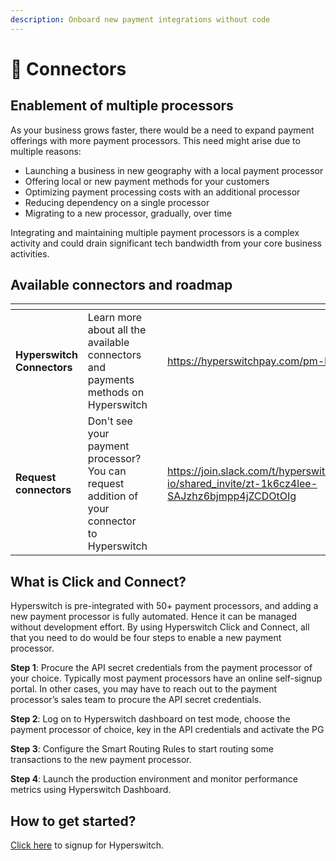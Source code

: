 ```yaml
---
description: Onboard new payment integrations without code
---
```


# 🔌 Connectors

## Enablement of multiple processors

As your business grows faster, there would be a need to expand payment offerings with more payment processors. This need might arise due to multiple reasons:

* Launching a business in new geography with a local payment processor
* Offering local or new payment methods for your customers
* Optimizing payment processing costs with an additional processor
* Reducing dependency on a single processor
* Migrating to a new processor, gradually, over time&#x20;

Integrating and maintaining multiple payment processors is a complex activity and could drain significant tech bandwidth from your core business activities.

## Available connectors and roadmap <a href="#available-connectors-and-future-roadmap" id="available-connectors-and-future-roadmap"></a>

<table data-card-size="large" data-view="cards"><thead><tr><th></th><th></th><th></th><th data-hidden data-card-target data-type="content-ref"></th><th data-hidden data-card-cover data-type="files"></th></tr></thead><tbody><tr><td><strong>Hyperswitch Connectors</strong></td><td>Learn more about all the available connectors and payments methods on Hyperswitch</td><td></td><td><a href="https://hyperswitchpay.com/pm-list">https://hyperswitchpay.com/pm-list</a></td><td><a href="../../.gitbook/assets/Payment flow (1).jpg">Payment flow (1).jpg</a></td></tr><tr><td><strong>Request connectors</strong></td><td>Don't see your payment processor? You can request addition of your connector to Hyperswitch</td><td></td><td><a href="https://join.slack.com/t/hyperswitch-io/shared_invite/zt-1k6cz4lee-SAJzhz6bjmpp4jZCDOtOIg">https://join.slack.com/t/hyperswitch-io/shared_invite/zt-1k6cz4lee-SAJzhz6bjmpp4jZCDOtOIg</a></td><td><a href="../../.gitbook/assets/addConnector.jpg">addConnector.jpg</a></td></tr></tbody></table>

## What is Click and Connect?

Hyperswitch is pre-integrated with 50+ payment processors, and adding a new payment processor is fully automated. Hence it can be managed without development effort. By using Hyperswitch Click and Connect, all that you need to do would be four steps to enable a new payment processor.

**Step 1**: Procure the API secret credentials from the payment processor of your choice. Typically most payment processors have an online self-signup portal. In other cases, you may have to reach out to the payment processor’s sales team to procure the API secret credentials.

**Step 2**: Log on to Hyperswitch dashboard on test mode, choose the payment processor of choice, key in the API credentials and activate the PG

**Step 3**: Configure the Smart Routing Rules to start routing some transactions to the new payment processor.

**Step 4**: Launch the production environment and monitor performance metrics using Hyperswitch Dashboard.

## How to get started?

[Click here](https://hyperswitchpay.com/contact-sales) to signup for Hyperswitch.
